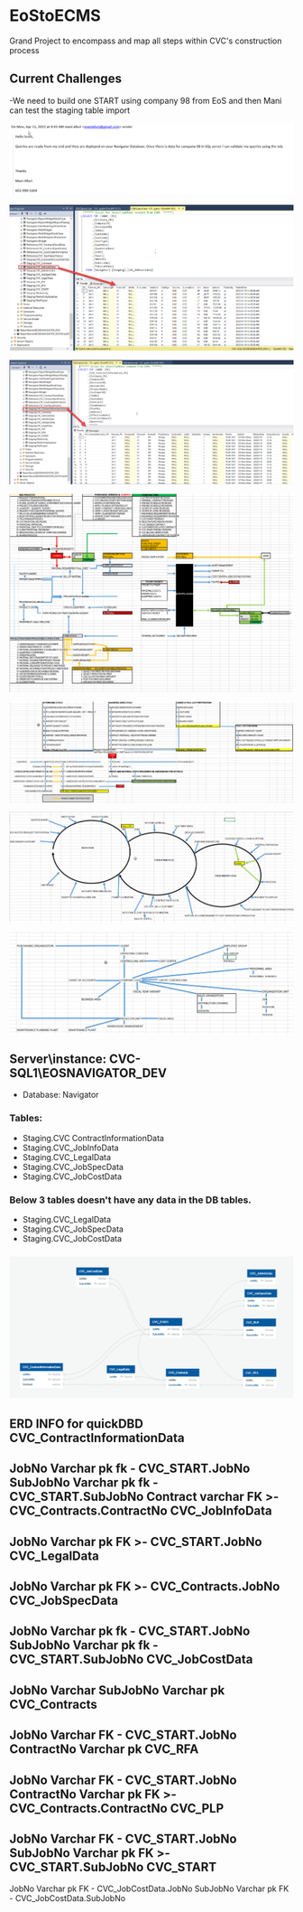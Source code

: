 # EoStoECMS
Grand Project to encompass and map all steps within CVC's construction process

## Current Challenges

-We need to build one START using company 98 from EoS and then Mani can test the staging table import 

![Mani Email](https://github.com/ScottyMacCVC/EoStoECMS/blob/main/Images/22.06.17-Mani%20Email.png)

![Staging Tables-Job Cost Data](https://github.com/ScottyMacCVC/EoStoECMS/blob/main/Images/22.06.17-Staging%20Tables-Job%20Cost%20Data.png)

![Staging Tables-Contract Information](https://github.com/ScottyMacCVC/EoStoECMS/blob/main/Images/22.06.17-Staging%20Tables-Contract%20Information.png)


![Enterprise View of CVC](https://github.com/ScottyMacCVC/EoStoECMS/blob/main/Images/22.06.17-Enterprise%20View%20of%20CVC.png)

![START Process](https://github.com/ScottyMacCVC/EoStoECMS/blob/main/Images/22.06.17-START%20Process.png)

![Generalized Cycle](https://github.com/ScottyMacCVC/EoStoECMS/blob/main/Images/22.06.17-Generalized%20Cycle.png)

![Basic Controlling Unit](https://github.com/ScottyMacCVC/EoStoECMS/blob/main/Images/22.06.17-Basic%20Controlling%20Unit.png)


## Server\instance: CVC-SQL1\EOSNAVIGATOR_DEV
- Database: Navigator
### Tables: 
- Staging.CVC ContractInformationData
- Staging.CVC_JobInfoData
- Staging.CVC_LegalData
- Staging.CVC_JobSpecData
- Staging.CVC_JobCostData
### Below 3 tables doesn't have any data in the DB tables.
- Staging.CVC_LegalData
- Staging.CVC_JobSpecData
- Staging.CVC_JobCostData
### ![CVC_ERD](https://github.com/ScottyMacCVC/EoStoECMS/blob/main/Images/22.06.17-CVC%20ERD%20for%20Estimating%20Universe4.png)
ERD INFO for quickDBD
CVC_ContractInformationData
-
JobNo Varchar pk fk - CVC_START.JobNo
SubJobNo Varchar pk fk - CVC_START.SubJobNo
Contract varchar FK >- CVC_Contracts.ContractNo
CVC_JobInfoData
-
JobNo Varchar pk FK >- CVC_START.JobNo
CVC_LegalData
----
JobNo Varchar pk FK >- CVC_Contracts.JobNo
CVC_JobSpecData
----
JobNo Varchar pk fk - CVC_START.JobNo
SubJobNo Varchar pk fk - CVC_START.SubJobNo
CVC_JobCostData
----
JobNo Varchar
SubJobNo Varchar pk
CVC_Contracts
----
JobNo Varchar FK - CVC_START.JobNo
ContractNo Varchar pk
CVC_RFA
----
JobNo Varchar FK - CVC_START.JobNo
ContractNo Varchar pk FK >- CVC_Contracts.ContractNo
CVC_PLP
----
JobNo Varchar FK - CVC_START.JobNo
SubJobNo Varchar pk FK >- CVC_START.SubJobNo
CVC_START
----
JobNo Varchar pk FK - CVC_JobCostData.JobNo
SubJobNo Varchar pk FK - CVC_JobCostData.SubJobNo

